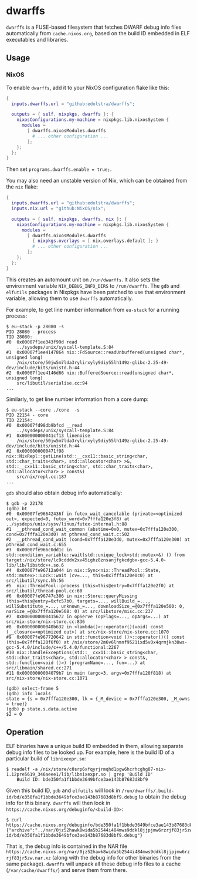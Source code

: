 # dwarffs

`dwarffs` is a FUSE-based filesystem that fetches DWARF debug info
files automatically from `cache.nixos.org`, based on the build ID
embedded in ELF executables and libraries.

## Usage

### NixOS

To enable `dwarffs`, add it to your NixOS configuration flake like
this:

```nix
{
  inputs.dwarffs.url = "github:edolstra/dwarffs";

  outputs = { self, nixpkgs, dwarffs }: {
    nixosConfigurations.my-machine = nixpkgs.lib.nixosSystem {
      modules =
        [ dwarffs.nixosModules.dwarffs
          # ... other configuration ...
        ];
    };
  };
}
```

Then set `programs.dwarffs.enable = true;`.

You may also need an unstable version of Nix, which can be obtained
from the `nix` flake:

```nix
{
  inputs.dwarffs.url = "github:edolstra/dwarffs";
  inputs.nix.url = "github:NixOS/nix";

  outputs = { self, nixpkgs, dwarffs, nix }: {
    nixosConfigurations.my-machine = nixpkgs.lib.nixosSystem {
      modules =
        [ dwarffs.nixosModules.dwarffs
          { nixpkgs.overlays = [ nix.overlays.default ]; }
          # ... other configuration ...
        ];
    };
  };
}
```

This creates an automount unit on `/run/dwarffs`. It also sets the
environment variable `NIX_DEBUG_INFO_DIRS` to `/run/dwarffs`. The
`gdb` and `elfutils` packages in Nixpkgs have been patched to use that
environment variable, allowing them to use `dwarffs` automatically.

For example, to get line number information from `eu-stack` for a
running process:

```
$ eu-stack -p 28080 -s
PID 28080 - process
TID 28080:
#0  0x00007f1ee343f99d read
    ../sysdeps/unix/syscall-template.S:84
#1  0x00007f1ee4147864 nix::FdSource::readUnbuffered(unsigned char*, unsigned long)
    /nix/store/50jw5m7lda3rylirxyly9diy55lh149z-glibc-2.25-49-dev/include/bits/unistd.h:44
#2  0x00007f1ee4146d66 nix::BufferedSource::read(unsigned char*, unsigned long)
    src/libutil/serialise.cc:94
...
```

Similarly, to get line number information from a core dump:

```
$ eu-stack --core ./core  -s
PID 22154 - core
TID 22154:
#0  0x00007fd98db9bfcd __read
    ../sysdeps/unix/syscall-template.S:84
#1  0x000000000041cf13 linenoise
    /nix/store/50jw5m7lda3rylirxyly9diy55lh149z-glibc-2.25-49-dev/include/bits/unistd.h:44
#2  0x0000000000471f98 nix::NixRepl::getLine(std::__cxx11::basic_string<char, std::char_traits<char>, std::allocator<char> >&, std::__cxx11::basic_string<char, std::char_traits<char>, std::allocator<char> > const&)
    src/nix/repl.cc:187
...
```

`gdb` should also obtain debug info automatically:

```
$ gdb -p 22178
(gdb) bt
#0  0x00007fe96642436f in futex_wait_cancelable (private=<optimized out>, expected=0, futex_word=0x7fffa120e3f8) at ../sysdeps/unix/sysv/linux/futex-internal.h:88
#1  __pthread_cond_wait_common (abstime=0x0, mutex=0x7fffa120e300, cond=0x7fffa120e3d0) at pthread_cond_wait.c:502
#2  __pthread_cond_wait (cond=0x7fffa120e3d0, mutex=0x7fffa120e300) at pthread_cond_wait.c:655
#3  0x00007fe966c0dd1c in std::condition_variable::wait(std::unique_lock<std::mutex>&) () from target:/nix/store/lc9cdddv2xv45ighz8znsanjfgkcdgbx-gcc-5.4.0-lib/lib/libstdc++.so.6
#4  0x00007fe96712a044 in nix::Sync<nix::ThreadPool::State, std::mutex>::Lock::wait (cv=..., this=0x7fffa120e0c0) at src/libutil/sync.hh:56
#5  nix::ThreadPool::process (this=this@entry=0x7fffa120e2f0) at src/libutil/thread-pool.cc:60
#6  0x00007fe96747c306 in nix::Store::queryMissing (this=this@entry=0xfc57b0, targets=..., willBuild_=..., willSubstitute_=..., unknown_=..., downloadSize_=@0x7fffa120e500: 0, narSize_=@0x7fffa120e508: 0) at src/libstore/misc.cc:237
#7  0x0000000000415672 in opServe (opFlags=..., opArgs=...) at src/nix-store/nix-store.cc:836
#8  0x000000000040b632 in <lambda()>::operator()(void) const (__closure=<optimized out>) at src/nix-store/nix-store.cc:1070
#9  0x00007fe967720642 in std::function<void ()>::operator()() const (this=0x7fffa120f6f0) at /nix/store/2m6v6lnmnf9521ixd5v0x4qrmjkn30ws-gcc-5.4.0/include/c++/5.4.0/functional:2267
#10 nix::handleExceptions(std::__cxx11::basic_string<char, std::char_traits<char>, std::allocator<char> > const&, std::function<void ()>) (programName=..., fun=...) at src/libmain/shared.cc:271
#11 0x00000000004079b7 in main (argc=3, argv=0x7fffa120f818) at src/nix-store/nix-store.cc:1071

(gdb) select-frame 5
(gdb) info locals
state = {s = 0x7fffa120e300, lk = {_M_device = 0x7fffa120e300, _M_owns = true}}
(gdb) p state.s.data.active
$2 = 0
```

## Operation

ELF binaries have a unique build ID embedded in them, allowing
separate debug info files to be looked up. For example, here is the
build ID of a particular build of `libnixexpr.so`:

```
$ readelf -a /nix/store/c0srp6xfqyrjrmqhd1pgw6hcrhcghg87-nix-1.12pre5619_346aeee1/lib/libnixexpr.so | grep 'Build ID'
    Build ID: bde350fa1f1bbde3649bfce3ae143b87683d8bf9
```

Given this build ID, `gdb` and `elfutils` will look in
`/run/dwarffs/.build-id/bd/e350fa1f1bbde3649bfce3ae143b87683d8bf9.debug`
to obtain the debug info for this binary. `dwarffs` will then look in
`https://cache.nixos.org/debuginfo/<build-ID>`:

```
$ curl https://cache.nixos.org/debuginfo/bde350fa1f1bbde3649bfce3ae143b87683d8bf9
{"archive":"../nar/0jz52hawk8wida5b2544i484mws9ddkl8jjpjmw6rzrjf83jr5zw.nar.xz","member":"lib/debug/.build-id/bd/e350fa1f1bbde3649bfce3ae143b87683d8bf9.debug"}
```

That is, the debug info is contained in the NAR file
`https://cache.nixos.org/nar/0jz52hawk8wida5b2544i484mws9ddkl8jjpjmw6rzrjf83jr5zw.nar.xz`
(along with the debug info for other binaries from the same
package). `dwarffs` will unpack all these debug info files to a cache
(`/var/cache/dwarffs/`) and serve them from there.
